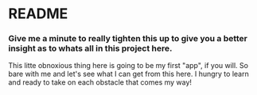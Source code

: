 # README

<h3> Give me a minute to really tighten this up to give you a better insight as to whats all in this project here.</h3>


This litte obnoxious thing here is going to be my first "app", if you will. So bare with me and let's see what I can get from this here. I hungry to learn and ready to take on each obstacle that comes my way! 
